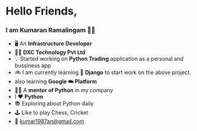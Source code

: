 # Hello Friends,

### I am Kumaran Ramalingam :technologist:

- :desktop_computer: An **Infrastructure** **Developer**
- :man_office_worker: **DXC Technology Pvt Ltd**
- :bulb: Started working on **Python Trading** application as a personal and bussiness app
- :bike: I am currently learning :snake: **Django** to start work on the above project.
- also learning **Google :cloud: Platform**
- :man_teacher: A **mentor of Python** in my company
- I :heart: **Python**
- :books: Exploring about Python daily
- :joystick: Like to play Chess, Cricket
- :email: kumar1987an@gmail.com

